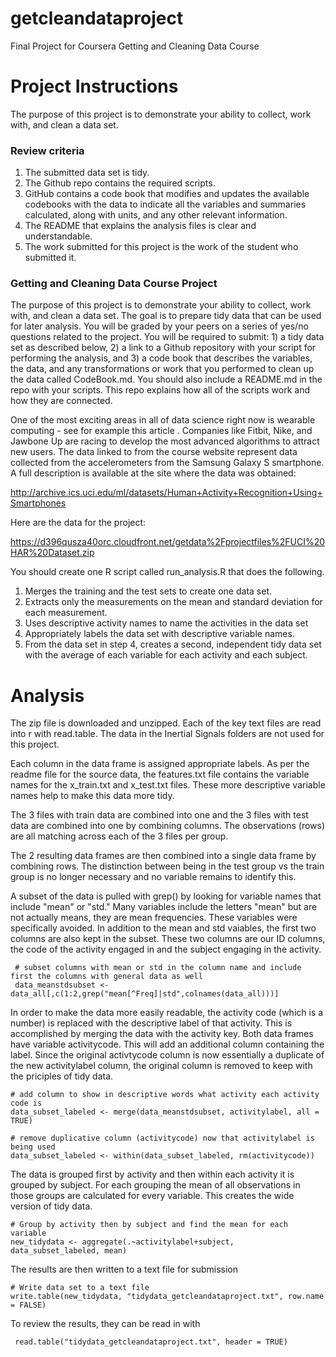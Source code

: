 # getcleandataproject
Final Project for Coursera Getting and Cleaning Data Course

# Project Instructions

The purpose of this project is to demonstrate your ability to collect, work with, and clean a data set.

### Review criteria 
1. The submitted data set is tidy.
2. The Github repo contains the required scripts.
3. GitHub contains a code book that modifies and updates the available codebooks with the data to indicate all the variables and summaries calculated, along with units, and any other relevant information.
4. The README that explains the analysis files is clear and understandable.
5. The work submitted for this project is the work of the student who submitted it.

### Getting and Cleaning Data Course Project 

The purpose of this project is to demonstrate your ability to collect, work with, and clean a data set. The goal is to prepare tidy data that can be used for later analysis. You will be graded by your peers on a series of yes/no questions related to the project. You will be required to submit: 1) a tidy data set as described below, 2) a link to a Github repository with your script for performing the analysis, and 3) a code book that describes the variables, the data, and any transformations or work that you performed to clean up the data called CodeBook.md. You should also include a README.md in the repo with your scripts. This repo explains how all of the scripts work and how they are connected.

One of the most exciting areas in all of data science right now is wearable computing - see for example this article . Companies like Fitbit, Nike, and Jawbone Up are racing to develop the most advanced algorithms to attract new users. The data linked to from the course website represent data collected from the accelerometers from the Samsung Galaxy S smartphone. A full description is available at the site where the data was obtained:

http://archive.ics.uci.edu/ml/datasets/Human+Activity+Recognition+Using+Smartphones

Here are the data for the project:

https://d396qusza40orc.cloudfront.net/getdata%2Fprojectfiles%2FUCI%20HAR%20Dataset.zip

You should create one R script called run_analysis.R that does the following.
1. Merges the training and the test sets to create one data set.
2. Extracts only the measurements on the mean and standard deviation for each measurement.
3. Uses descriptive activity names to name the activities in the data set
4. Appropriately labels the data set with descriptive variable names.
5. From the data set in step 4, creates a second, independent tidy data set with the average of each variable for each activity and each subject.

# Analysis

The zip file is downloaded and unzipped.
Each of the key text files are read into r with read.table. The data in the Inertial Signals folders are not used for this project.

Each column in the data frame is assigned appropriate labels. As per the readme file for the source data, the features.txt file contains the variable names for the x_train.txt and x_test.txt files. These more descriptive variable names help to make this data more tidy.

The 3 files with train data are combined into one and the 3 files with test data are combined into one by combining columns. The observations (rows) are all matching across each of the 3 files per group.

The 2 resulting data frames are then combined into a single data frame by combining rows. The distinction between being in the test group vs the train group is no longer necessary and no variable remains to identify this.

A subset of the data is pulled with grep() by looking for variable names that include "mean" or "std." Many variables include the letters "mean" but are not actually means, they are mean frequencies. These variables were specifically avoided. In addition to the mean and std vaiables, the first two columns are also kept in the subset. These two columns are our ID columns, the code of the activity engaged in and the subject engaging in the activity.

     # subset columns with mean or std in the column name and include first the columns with general data as well
     data_meanstdsubset <- data_all[,c(1:2,grep("mean[^Freq]|std",colnames(data_all)))]

In order to make the data more easily readable, the activity code (which is a number) is replaced with the descriptive label of that activity. This is accomplished by merging the data with the activity key. Both data frames have variable activitycode. This will add an additional column containing the label. Since the original activtycode column is now essentially a duplicate of the new activitylabel column, the original column is removed to keep with the priciples of tidy data.

    # add column to show in descriptive words what activity each activity code is
    data_subset_labeled <- merge(data_meanstdsubset, activitylabel, all = TRUE)

    # remove duplicative column (activitycode) now that activitylabel is being used
    data_subset_labeled <- within(data_subset_labeled, rm(activitycode))

The data is grouped first by activity and then within each activity it is grouped by subject. For each grouping the mean of all observations in those groups are calculated for every variable. This creates the wide version of tidy data.

    # Group by activity then by subject and find the mean for each variable
    new_tidydata <- aggregate(.~activitylabel+subject, data_subset_labeled, mean)

The results are then written to a text file for submission

    # Write data set to a text file
    write.table(new_tidydata, "tidydata_getcleandataproject.txt", row.name = FALSE)

To review the results, they can be read in with 

     read.table("tidydata_getcleandataproject.txt", header = TRUE)
     
